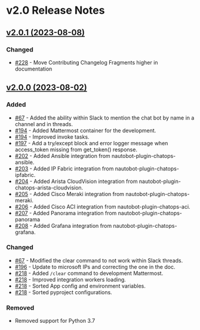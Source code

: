 <!-- markdownlint-disable MD024 -->
# v2.0 Release Notes

<!-- towncrier release notes start -->
## [v2.0.1 (2023-08-08)](https://github.com/nautobot/nautobot-plugin-chatops/releases/tag/v2.0.1)

### Changed

- [#228](https://github.com/nautobot/nautobot-plugin-chatops/issues/228) - Move Contributing Changelog Fragments higher in documentation


## [v2.0.0 (2023-08-02)](https://github.com/nautobot/nautobot-plugin-chatops/releases/tag/v2.0.0)

### Added

- [#67](https://github.com/nautobot/nautobot-plugin-chatops/issues/67) - Added the ability within Slack to mention the chat bot by name in a channel and in threads.
- [#194](https://github.com/nautobot/nautobot-plugin-chatops/issues/194) - Added Mattermost container for the development.
- [#194](https://github.com/nautobot/nautobot-plugin-chatops/issues/194) - Improved invoke tasks.
- [#197](https://github.com/nautobot/nautobot-plugin-chatops/issues/197) - Add a try/except block and error logger message when access_token missing from get_token() response.
- [#202](https://github.com/nautobot/nautobot-plugin-chatops/issues/202) - Added Ansible integration from nautobot-plugin-chatops-ansible.
- [#203](https://github.com/nautobot/nautobot-plugin-chatops/issues/203) - Added IP Fabric integration from nautobot-plugin-chatops-ipfabric.
- [#204](https://github.com/nautobot/nautobot-plugin-chatops/issues/204) - Added Arista CloudVision integration from nautobot-plugin-chatops-arista-cloudvision.
- [#205](https://github.com/nautobot/nautobot-plugin-chatops/issues/205) - Added Cisco Meraki integration from nautobot-plugin-chatops-meraki.
- [#206](https://github.com/nautobot/nautobot-plugin-chatops/issues/206) - Added Cisco ACI integration from nautobot-plugin-chatops-aci.
- [#207](https://github.com/nautobot/nautobot-plugin-chatops/issues/207) - Added Panorama integration from nautobot-plugin-chatops-panorama
- [#208](https://github.com/nautobot/nautobot-plugin-chatops/issues/208) - Added Grafana integration from nautobot-plugin-chatops-grafana.

### Changed

- [#67](https://github.com/nautobot/nautobot-plugin-chatops/issues/67) - Modified the clear command to not work within Slack threads.
- [#196](https://github.com/nautobot/nautobot-plugin-chatops/issues/196) - Update to microsoft IPs and correcting the one in the doc.
- [#218](https://github.com/nautobot/nautobot-plugin-chatops/issues/218) - Added `/clear` command to development Mattermost.
- [#218](https://github.com/nautobot/nautobot-plugin-chatops/issues/218) - Improved integration workers loading.
- [#218](https://github.com/nautobot/nautobot-plugin-chatops/issues/218) - Sorted App config and environment variables.
- [#218](https://github.com/nautobot/nautobot-plugin-chatops/issues/218) - Sorted pyproject configurations.

### Removed

- Removed support for Python 3.7
